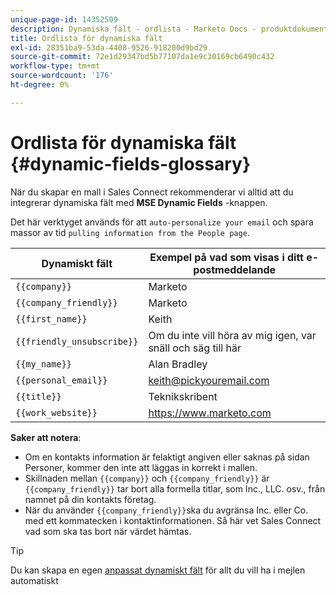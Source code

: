 ```yaml
---
unique-page-id: 14352509
description: Dynamiska fält - ordlista - Marketo Docs - produktdokumentation
title: Ordlista för dynamiska fält
exl-id: 28351ba9-53da-4408-9526-918200d9bd29
source-git-commit: 72e1d29347bd5b77107da1e9c30169cb6490c432
workflow-type: tm+mt
source-wordcount: '176'
ht-degree: 0%

---
```


# Ordlista för dynamiska fält {#dynamic-fields-glossary}

När du skapar en mall i Sales Connect rekommenderar vi alltid att du integrerar dynamiska fält med **MSE Dynamic Fields** -knappen.

Det här verktyget används för att `auto-personalize your email` och spara massor av tid `pulling information from the People page`.

| Dynamiskt fält | Exempel på vad som visas i ditt e-postmeddelande |
|---|---|
| `{{company}}` | Marketo |
| `{{company_friendly}}` | Marketo |
| `{{first_name}}` | Keith |
| `{{friendly_unsubscribe}}` | Om du inte vill höra av mig igen, var snäll och säg till här |
| `{{my_name}}` | Alan Bradley |
| `{{personal_email}}` | keith@pickyouremail.com |
| `{{title}}` | Teknikskribent |
| `{{work_website}}` | https://www.marketo.com |

**Saker att notera**:

* Om en kontakts information är felaktigt angiven eller saknas på sidan Personer, kommer den inte att läggas in korrekt i mallen.
* Skillnaden mellan `{{company}}` och `{{company_friendly}}` är `{{company_friendly}}` tar bort alla formella titlar, som Inc., LLC. osv., från namnet på din kontakts företag.
* När du använder `{{company_friendly}}`ska du avgränsa Inc. eller Co. med ett kommatecken i kontaktinformationen. Så här vet Sales Connect vad som ska tas bort när värdet hämtas.

>[!TIP]
>
>Du kan skapa en egen [anpassat dynamiskt fält](/help/marketo/product-docs/marketo-sales-connect/templates/dynamic-fields/create-custom-dynamic-fields.md) för allt du vill ha i mejlen automatiskt
